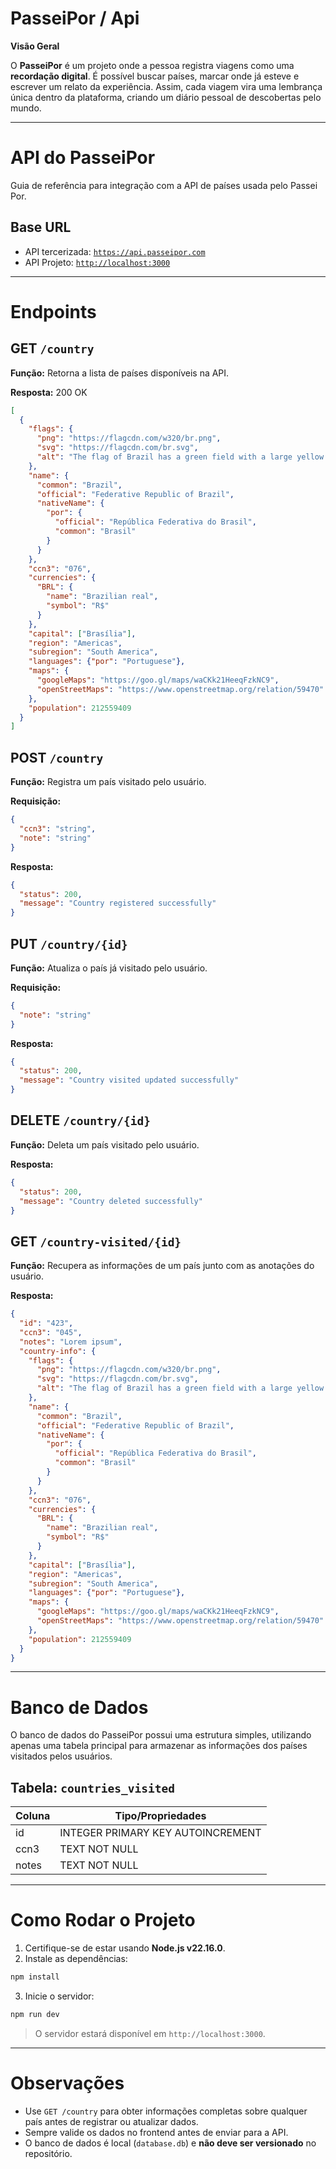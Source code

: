 # PasseiPor / Api

**Visão Geral**

O **PasseiPor** é um projeto onde a pessoa registra viagens como uma **recordação digital**. É possível buscar países, marcar onde já esteve e escrever um relato da experiência. Assim, cada viagem vira uma lembrança única dentro da plataforma, criando um diário pessoal de descobertas pelo mundo.

---

# API do PasseiPor

Guia de referência para integração com a API de países usada pelo Passei Por.

## Base URL

* API tercerizada: [`https://api.passeipor.com`](https://api.passeipor.com)
* API Projeto: [`http://localhost:3000`](http://localhost:3000)

---

# Endpoints

## GET `/country`

**Função:** Retorna a lista de países disponíveis na API.

**Resposta:** 200 OK

```json
[
  {
    "flags": {
      "png": "https://flagcdn.com/w320/br.png",
      "svg": "https://flagcdn.com/br.svg",
      "alt": "The flag of Brazil has a green field with a large yellow rhombus in the center. Within the rhombus is a dark blue globe with twenty-seven small five-pointed white stars depicting a starry sky and a thin white convex horizontal band inscribed with the national motto 'Ordem e Progresso' across its center."
    },
    "name": {
      "common": "Brazil",
      "official": "Federative Republic of Brazil",
      "nativeName": {
        "por": {
          "official": "República Federativa do Brasil",
          "common": "Brasil"
        }
      }
    },
    "ccn3": "076",
    "currencies": {
      "BRL": {
        "name": "Brazilian real",
        "symbol": "R$"
      }
    },
    "capital": ["Brasília"],
    "region": "Americas",
    "subregion": "South America",
    "languages": {"por": "Portuguese"},
    "maps": {
      "googleMaps": "https://goo.gl/maps/waCKk21HeeqFzkNC9",
      "openStreetMaps": "https://www.openstreetmap.org/relation/59470"
    },
    "population": 212559409
  }
]
```

## POST `/country`

**Função:** Registra um país visitado pelo usuário.

**Requisição:**

```json
{
  "ccn3": "string",
  "note": "string"
}
```

**Resposta:**

```json
{
  "status": 200,
  "message": "Country registered successfully"
}
```

## PUT `/country/{id}`

**Função:** Atualiza o país já visitado pelo usuário.

**Requisição:**

```json
{
  "note": "string"
}
```

**Resposta:**

```json
{
  "status": 200,
  "message": "Country visited updated successfully"
}
```

## DELETE `/country/{id}`

**Função:** Deleta um país visitado pelo usuário.

**Resposta:**

```json
{
  "status": 200,
  "message": "Country deleted successfully"
}
```

## GET `/country-visited/{id}`

**Função:** Recupera as informações de um país junto com as anotações do usuário.

**Resposta:**

```json
{
  "id": "423",
  "ccn3": "045",
  "notes": "Lorem ipsum",
  "country-info": {
    "flags": {
      "png": "https://flagcdn.com/w320/br.png",
      "svg": "https://flagcdn.com/br.svg",
      "alt": "The flag of Brazil has a green field with a large yellow rhombus in the center. Within the rhombus is a dark blue globe with twenty-seven small five-pointed white stars depicting a starry sky and a thin white convex horizontal band inscribed with the national motto 'Ordem e Progresso' across its center."
    },
    "name": {
      "common": "Brazil",
      "official": "Federative Republic of Brazil",
      "nativeName": {
        "por": {
          "official": "República Federativa do Brasil",
          "common": "Brasil"
        }
      }
    },
    "ccn3": "076",
    "currencies": {
      "BRL": {
        "name": "Brazilian real",
        "symbol": "R$"
      }
    },
    "capital": ["Brasília"],
    "region": "Americas",
    "subregion": "South America",
    "languages": {"por": "Portuguese"},
    "maps": {
      "googleMaps": "https://goo.gl/maps/waCKk21HeeqFzkNC9",
      "openStreetMaps": "https://www.openstreetmap.org/relation/59470"
    },
    "population": 212559409
  }
}
```

---

# Banco de Dados

O banco de dados do PasseiPor possui uma estrutura simples, utilizando apenas uma tabela principal para armazenar as informações dos países visitados pelos usuários.

## Tabela: `countries_visited`

| Coluna | Tipo/Propriedades                 |
| ------ | --------------------------------- |
| id     | INTEGER PRIMARY KEY AUTOINCREMENT |
| ccn3   | TEXT NOT NULL                     |
| notes  | TEXT NOT NULL                     |

---

# Como Rodar o Projeto

1. Certifique-se de estar usando **Node.js v22.16.0**.
2. Instale as dependências:

```bash
npm install
```

3. Inicie o servidor:

```bash
npm run dev
```

> O servidor estará disponível em `http://localhost:3000`.

---

# Observações

* Use `GET /country` para obter informações completas sobre qualquer país antes de registrar ou atualizar dados.
* Sempre valide os dados no frontend antes de enviar para a API.
* O banco de dados é local (`database.db`) e **não deve ser versionado** no repositório.
